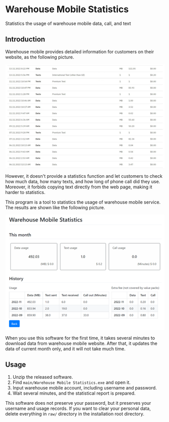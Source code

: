 # Warehouse Mobile Statistics

 Statistics the usage of warehouse mobile data, call, and text

## Introduction

Warehouse mobile provides detailed information for customers on their website, as the following picture.

![](./assets/warehouse_mobile_website.jpg)

However, it doesn't provide a statistics function and let customers to check how much data, how many texts, and how long of phone call did they use. Moreover, it forbids copying text directly from the web page, making it harder to statistics.

This program is a tool to statistics the usage of warehouse mobile service. The results are shown like the following picture.

![](./assets/statistical_results.png)

When you use this software for the first time, it takes several minutes to download data from warehouse mobile website. After that, it updates the data of current month only, and it will not take much time.

## Usage

1.   Unzip the released software.
2.   Find `main/Warehouse Mobile Statistics.exe` and open it.
3.   Input warehouse mobile account, including username and password.
4.   Wait several minutes, and the statistical report is prepared.

This software does not preserve your password, but it preserves your username and usage records. If you want to clear your personal data, delete everything in `raw/` directory in the installation root directory.
